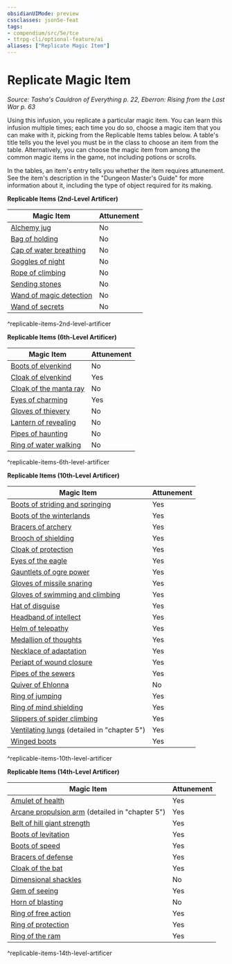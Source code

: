 ```yaml
---
obsidianUIMode: preview
cssclasses: json5e-feat
tags:
- compendium/src/5e/tce
- ttrpg-cli/optional-feature/ai
aliases: ["Replicate Magic Item"]
---
```

# Replicate Magic Item
*Source: Tasha's Cauldron of Everything p. 22, Eberron: Rising from the Last War p. 63*  

Using this infusion, you replicate a particular magic item. You can learn this infusion multiple times; each time you do so, choose a magic item that you can make with it, picking from the Replicable Items tables below. A table's title tells you the level you must be in the class to choose an item from the table. Alternatively, you can choose the magic item from among the common magic items in the game, not including potions or scrolls.

In the tables, an item's entry tells you whether the item requires attunement. See the item's description in the "Dungeon Master's Guide" for more information about it, including the type of object required for its making.

**Replicable Items (2nd-Level Artificer)**

| Magic Item | Attunement |
|------------|------------|
| [Alchemy jug](/3-Mechanics/CLI/items/alchemy-jug.md) | No |
| [Bag of holding](/3-Mechanics/CLI/items/bag-of-holding.md) | No |
| [Cap of water breathing](/3-Mechanics/CLI/items/cap-of-water-breathing.md) | No |
| [Goggles of night](/3-Mechanics/CLI/items/goggles-of-night.md) | No |
| [Rope of climbing](/3-Mechanics/CLI/items/rope-of-climbing.md) | No |
| [Sending stones](/3-Mechanics/CLI/items/sending-stones.md) | No |
| [Wand of magic detection](/3-Mechanics/CLI/items/wand-of-magic-detection.md) | No |
| [Wand of secrets](/3-Mechanics/CLI/items/wand-of-secrets.md) | No |
^replicable-items-2nd-level-artificer

**Replicable Items (6th-Level Artificer)**

| Magic Item | Attunement |
|------------|------------|
| [Boots of elvenkind](/3-Mechanics/CLI/items/boots-of-elvenkind.md) | No |
| [Cloak of elvenkind](/3-Mechanics/CLI/items/cloak-of-elvenkind.md) | Yes |
| [Cloak of the manta ray](/3-Mechanics/CLI/items/cloak-of-the-manta-ray.md) | No |
| [Eyes of charming](/3-Mechanics/CLI/items/eyes-of-charming.md) | Yes |
| [Gloves of thievery](/3-Mechanics/CLI/items/gloves-of-thievery.md) | No |
| [Lantern of revealing](/3-Mechanics/CLI/items/lantern-of-revealing.md) | No |
| [Pipes of haunting](/3-Mechanics/CLI/items/pipes-of-haunting.md) | No |
| [Ring of water walking](/3-Mechanics/CLI/items/ring-of-water-walking.md) | No |
^replicable-items-6th-level-artificer

**Replicable Items (10th-Level Artificer)**

| Magic Item | Attunement |
|------------|------------|
| [Boots of striding and springing](/3-Mechanics/CLI/items/boots-of-striding-and-springing.md) | Yes |
| [Boots of the winterlands](/3-Mechanics/CLI/items/boots-of-the-winterlands.md) | Yes |
| [Bracers of archery](/3-Mechanics/CLI/items/bracers-of-archery.md) | Yes |
| [Brooch of shielding](/3-Mechanics/CLI/items/brooch-of-shielding.md) | Yes |
| [Cloak of protection](/3-Mechanics/CLI/items/cloak-of-protection.md) | Yes |
| [Eyes of the eagle](/3-Mechanics/CLI/items/eyes-of-the-eagle.md) | Yes |
| [Gauntlets of ogre power](/3-Mechanics/CLI/items/gauntlets-of-ogre-power.md) | Yes |
| [Gloves of missile snaring](/3-Mechanics/CLI/items/gloves-of-missile-snaring.md) | Yes |
| [Gloves of swimming and climbing](/3-Mechanics/CLI/items/gloves-of-swimming-and-climbing.md) | Yes |
| [Hat of disguise](/3-Mechanics/CLI/items/hat-of-disguise.md) | Yes |
| [Headband of intellect](/3-Mechanics/CLI/items/headband-of-intellect.md) | Yes |
| [Helm of telepathy](/3-Mechanics/CLI/items/helm-of-telepathy.md) | Yes |
| [Medallion of thoughts](/3-Mechanics/CLI/items/medallion-of-thoughts.md) | Yes |
| [Necklace of adaptation](/3-Mechanics/CLI/items/necklace-of-adaptation.md) | Yes |
| [Periapt of wound closure](/3-Mechanics/CLI/items/periapt-of-wound-closure.md) | Yes |
| [Pipes of the sewers](/3-Mechanics/CLI/items/pipes-of-the-sewers.md) | Yes |
| [Quiver of Ehlonna](/3-Mechanics/CLI/items/quiver-of-ehlonna.md) | No |
| [Ring of jumping](/3-Mechanics/CLI/items/ring-of-jumping.md) | Yes |
| [Ring of mind shielding](/3-Mechanics/CLI/items/ring-of-mind-shielding.md) | Yes |
| [Slippers of spider climbing](/3-Mechanics/CLI/items/slippers-of-spider-climbing.md) | Yes |
| [Ventilating lungs](/3-Mechanics/CLI/items/ventilating-lungs-erlw.md) (detailed in "chapter 5") | Yes |
| [Winged boots](/3-Mechanics/CLI/items/winged-boots.md) | Yes |
^replicable-items-10th-level-artificer

**Replicable Items (14th-Level Artificer)**

| Magic Item | Attunement |
|------------|------------|
| [Amulet of health](/3-Mechanics/CLI/items/amulet-of-health.md) | Yes |
| [Arcane propulsion arm](/3-Mechanics/CLI/items/arcane-propulsion-arm-erlw.md) (detailed in "chapter 5") | Yes |
| [Belt of hill giant strength](/3-Mechanics/CLI/items/belt-of-hill-giant-strength.md) | Yes |
| [Boots of levitation](/3-Mechanics/CLI/items/boots-of-levitation.md) | Yes |
| [Boots of speed](/3-Mechanics/CLI/items/boots-of-speed.md) | Yes |
| [Bracers of defense](/3-Mechanics/CLI/items/bracers-of-defense.md) | Yes |
| [Cloak of the bat](/3-Mechanics/CLI/items/cloak-of-the-bat.md) | Yes |
| [Dimensional shackles](/3-Mechanics/CLI/items/dimensional-shackles.md) | No |
| [Gem of seeing](/3-Mechanics/CLI/items/gem-of-seeing.md) | Yes |
| [Horn of blasting](/3-Mechanics/CLI/items/horn-of-blasting.md) | No |
| [Ring of free action](/3-Mechanics/CLI/items/ring-of-free-action.md) | Yes |
| [Ring of protection](/3-Mechanics/CLI/items/ring-of-protection.md) | Yes |
| [Ring of the ram](/3-Mechanics/CLI/items/ring-of-the-ram.md) | Yes |
^replicable-items-14th-level-artificer
